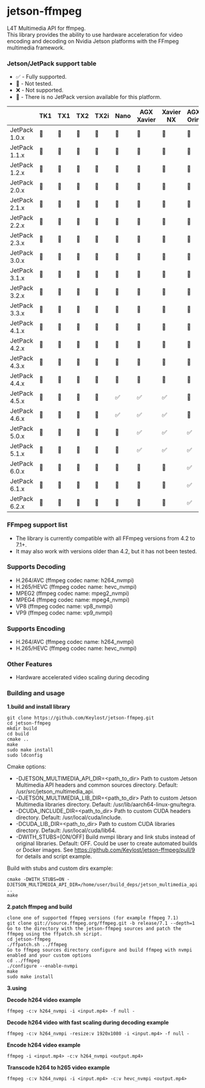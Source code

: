 # jetson-ffmpeg
L4T Multimedia API for ffmpeg.  
This library provides the ability to use hardware acceleration for video encoding and decoding on Nvidia Jetson platforms with the FFmpeg multimedia framework.

### Jetson/JetPack support table
  - :white_check_mark: - Fully supported.
  - :large_blue_circle: - Not tested.
  - :x: - Not supported.
  - :large_orange_diamond: - There is no JetPack version available for this platform.
    
| 			    | TK1 | TX1 | TX2 | TX2i | Nano | AGX Xavier | Xavier NX | AGX Orin | Orin NX | Orin Nano |
| ------------- | --- | --- | --- | ---- | ----	| ---------	 | --------- | -------- | ------- | --------- |
| JetPack 1.0.x | :large_blue_circle: | :large_orange_diamond: | :large_orange_diamond: | :large_orange_diamond: | :large_orange_diamond: | :large_orange_diamond: | :large_orange_diamond: | :large_orange_diamond: | :large_orange_diamond: | :large_orange_diamond: |
| JetPack 1.1.x | :large_blue_circle: | :large_orange_diamond: | :large_orange_diamond: | :large_orange_diamond: | :large_orange_diamond: | :large_orange_diamond: | :large_orange_diamond: | :large_orange_diamond: | :large_orange_diamond: | :large_orange_diamond: |
| JetPack 1.2.x | :large_blue_circle: | :large_orange_diamond: | :large_orange_diamond: | :large_orange_diamond: | :large_orange_diamond: | :large_orange_diamond: | :large_orange_diamond: | :large_orange_diamond: | :large_orange_diamond: | :large_orange_diamond: |
| JetPack 2.0.x | :large_blue_circle: | :large_blue_circle: | :large_orange_diamond: | :large_orange_diamond: | :large_orange_diamond: | :large_orange_diamond: | :large_orange_diamond: | :large_orange_diamond: | :large_orange_diamond: | :large_orange_diamond: |
| JetPack 2.1.x | :large_blue_circle: | :large_blue_circle: | :large_orange_diamond: | :large_orange_diamond: | :large_orange_diamond: | :large_orange_diamond: | :large_orange_diamond: | :large_orange_diamond: | :large_orange_diamond: | :large_orange_diamond: |
| JetPack 2.2.x | :large_blue_circle: | :large_blue_circle: | :large_orange_diamond: | :large_orange_diamond: | :large_orange_diamond: | :large_orange_diamond: | :large_orange_diamond: | :large_orange_diamond: | :large_orange_diamond: | :large_orange_diamond: |
| JetPack 2.3.x | :large_blue_circle: | :large_blue_circle: | :large_orange_diamond: | :large_orange_diamond: | :large_orange_diamond: | :large_orange_diamond: | :large_orange_diamond: | :large_orange_diamond: | :large_orange_diamond: | :large_orange_diamond: |
| JetPack 3.0.x | :large_blue_circle: | :large_blue_circle: | :large_blue_circle: | :large_orange_diamond: | :large_orange_diamond: | :large_orange_diamond: | :large_orange_diamond: | :large_orange_diamond: | :large_orange_diamond: | :large_orange_diamond: |
| JetPack 3.1.x | :large_blue_circle: | :large_blue_circle: | :large_blue_circle: | :large_orange_diamond: | :large_orange_diamond: | :large_orange_diamond: | :large_orange_diamond: | :large_orange_diamond: | :large_orange_diamond: | :large_orange_diamond: |
| JetPack 3.2.x | :large_orange_diamond: | :large_blue_circle: | :large_blue_circle: | :large_blue_circle: | :large_orange_diamond: | :large_orange_diamond: | :large_orange_diamond: | :large_orange_diamond: | :large_orange_diamond: | :large_orange_diamond: |
| JetPack 3.3.x | :large_orange_diamond: | :large_blue_circle: | :large_blue_circle: | :large_blue_circle: | :large_orange_diamond: | :large_orange_diamond: | :large_orange_diamond: | :large_orange_diamond: | :large_orange_diamond: | :large_orange_diamond: |
| JetPack 4.1.x | :large_orange_diamond: | :large_orange_diamond: | :large_orange_diamond: | :large_orange_diamond: | :large_orange_diamond: | :large_blue_circle: | :large_orange_diamond: | :large_orange_diamond: | :large_orange_diamond: | :large_orange_diamond: |
| JetPack 4.2.x | :large_orange_diamond: | :large_blue_circle: | :large_blue_circle: | :large_blue_circle: | :large_blue_circle: | :large_blue_circle: | :large_orange_diamond: | :large_orange_diamond: | :large_orange_diamond: | :large_orange_diamond: |
| JetPack 4.3.x | :large_orange_diamond: | :large_blue_circle: | :large_blue_circle: | :large_blue_circle: | :large_blue_circle: | :large_blue_circle: | :large_orange_diamond: | :large_orange_diamond: | :large_orange_diamond: | :large_orange_diamond: |
| JetPack 4.4.x | :large_orange_diamond: | :large_blue_circle: | :large_blue_circle: | :large_blue_circle: | :large_blue_circle: | :large_blue_circle: | :large_blue_circle: | :large_orange_diamond: | :large_orange_diamond: | :large_orange_diamond: |
| JetPack 4.5.x | :large_orange_diamond: | :large_blue_circle: | :large_blue_circle: | :large_blue_circle: | :white_check_mark: | :white_check_mark: | :white_check_mark: | :large_orange_diamond: | :large_orange_diamond: | :large_orange_diamond: |
| JetPack 4.6.x | :large_orange_diamond: | :large_blue_circle: | :large_blue_circle: | :large_blue_circle: | :white_check_mark: | :white_check_mark: | :white_check_mark: | :large_orange_diamond: | :large_orange_diamond: | :large_orange_diamond: |
| JetPack 5.0.x | :large_orange_diamond: | :large_orange_diamond: | :large_orange_diamond: | :large_orange_diamond: | :large_orange_diamond: | :white_check_mark: | :white_check_mark: | :white_check_mark: | :large_orange_diamond: | :large_orange_diamond: |
| JetPack 5.1.x | :large_orange_diamond: | :large_orange_diamond: | :large_orange_diamond: | :large_orange_diamond: | :large_orange_diamond: | :white_check_mark: | :white_check_mark: | :white_check_mark: | :white_check_mark: | :white_check_mark: |
| JetPack 6.0.x | :large_orange_diamond: | :large_orange_diamond: | :large_orange_diamond: | :large_orange_diamond: | :large_orange_diamond: | :large_orange_diamond: | :large_orange_diamond: | :white_check_mark: | :white_check_mark: | :white_check_mark: |
| JetPack 6.1.x | :large_orange_diamond: | :large_orange_diamond: | :large_orange_diamond: | :large_orange_diamond: | :large_orange_diamond: | :large_orange_diamond: | :large_orange_diamond: | :white_check_mark: | :white_check_mark: | :white_check_mark: |
| JetPack 6.2.x | :large_orange_diamond: | :large_orange_diamond: | :large_orange_diamond: | :large_orange_diamond: | :large_orange_diamond: | :large_orange_diamond: | :large_orange_diamond: | :white_check_mark: | :white_check_mark: | :white_check_mark: |

### FFmpeg support list

  - The library is currently compatible with all FFmpeg versions from 4.2 to 7.1+.
  - It may also work with versions older than 4.2, but it has not been tested.

### Supports Decoding
  - H.264/AVC (ffmpeg codec name: h264_nvmpi)
  - H.265/HEVC (ffmpeg codec name: hevc_nvmpi)
  - MPEG2 (ffmpeg codec name: mpeg2_nvmpi)
  - MPEG4 (ffmpeg codec name: mpeg4_nvmpi)
  - VP8 (ffmpeg codec name: vp8_nvmpi)
  - VP9 (ffmpeg codec name: vp9_nvmpi)
  
### Supports Encoding
  - H.264/AVC (ffmpeg codec name: h264_nvmpi)
  - H.265/HEVC (ffmpeg codec name: hevc_nvmpi)
  
### Other Features
  - Hardware accelerated video scaling during decoding

### Building and usage
**1.build and install library**

    git clone https://github.com/Keylost/jetson-ffmpeg.git
    cd jetson-ffmpeg
    mkdir build
    cd build
    cmake ..
    make
    sudo make install
    sudo ldconfig

Cmake options:
  - -DJETSON_MULTIMEDIA_API_DIR=<path_to_dir> Path to custom Jetson Multimedia API headers and common sources directory. Default: /usr/src/jetson_multimedia_api.
  - -DJETSON_MULTIMEDIA_LIB_DIR=<path_to_dir> Path to custom Jetson Multimedia libraries directory. Default: /usr/lib/aarch64-linux-gnu/tegra.
  - -DCUDA_INCLUDE_DIR=<path_to_dir> Path to custom CUDA headers directory. Default: /usr/local/cuda/include.
  - -DCUDA_LIB_DIR=<path_to_dir> Path to custom CUDA libraries directory. Default: /usr/local/cuda/lib64.
  - -DWITH_STUBS=[ON/OFF] Build nvmpi library and link stubs instead of original libraries. Default: OFF. Could be user to create automated builds or Docker images. See https://github.com/Keylost/jetson-ffmpeg/pull/9 for details and script example.

Build with stubs and custom dirs example:

    cmake -DWITH_STUBS=ON -DJETSON_MULTIMEDIA_API_DIR=/home/user/build_deps/jetson_multimedia_api ..
    make

**2.patch ffmpeg and build**

    clone one of supported ffmpeg versions (for example ffmpeg 7.1)
    git clone git://source.ffmpeg.org/ffmpeg.git -b release/7.1 --depth=1
    Go to the directory with the jetson-ffmpeg sources and patch the ffmpeg using the ffpatch.sh script.
    cd jetson-ffmpeg
    ./ffpatch.sh ../ffmpeg
    Go to ffmpeg sources directory configure and build ffmpeg with nvmpi enabled and your custom options 
    cd ../ffmpeg
    ./configure --enable-nvmpi
    make
    sudo make install
    
**3.using**
  
**Decode h264 video example**

    ffmpeg -c:v h264_nvmpi -i <input.mp4> -f null -
    
**Decode h264 video with fast scaling during decoding example**

    ffmpeg -c:v h264_nvmpi -resize:v 1920x1080 -i <input.mp4> -f null -
  
**Encode h264 video example**

    ffmpeg -i <input.mp4> -c:v h264_nvmpi <output.mp4>

**Transcode h264 to h265 video example**

    ffmpeg -c:v h264_nvmpi -i <input.mp4> -c:v hevc_nvmpi <output.mp4>
